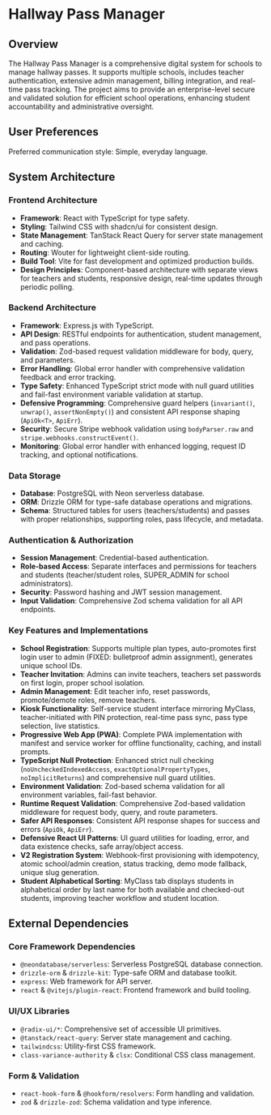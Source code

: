 # Hallway Pass Manager

## Overview
The Hallway Pass Manager is a comprehensive digital system for schools to manage hallway passes. It supports multiple schools, includes teacher authentication, extensive admin management, billing integration, and real-time pass tracking. The project aims to provide an enterprise-level secure and validated solution for efficient school operations, enhancing student accountability and administrative oversight.

## User Preferences
Preferred communication style: Simple, everyday language.

## System Architecture

### Frontend Architecture
- **Framework**: React with TypeScript for type safety.
- **Styling**: Tailwind CSS with shadcn/ui for consistent design.
- **State Management**: TanStack React Query for server state management and caching.
- **Routing**: Wouter for lightweight client-side routing.
- **Build Tool**: Vite for fast development and optimized production builds.
- **Design Principles**: Component-based architecture with separate views for teachers and students, responsive design, real-time updates through periodic polling.

### Backend Architecture
- **Framework**: Express.js with TypeScript.
- **API Design**: RESTful endpoints for authentication, student management, and pass operations.
- **Validation**: Zod-based request validation middleware for body, query, and parameters.
- **Error Handling**: Global error handler with comprehensive validation feedback and error tracking.
- **Type Safety**: Enhanced TypeScript strict mode with null guard utilities and fail-fast environment variable validation at startup.
- **Defensive Programming**: Comprehensive guard helpers (`invariant()`, `unwrap()`, `assertNonEmpty()`) and consistent API response shaping (`ApiOk<T>`, `ApiErr`).
- **Security**: Secure Stripe webhook validation using `bodyParser.raw` and `stripe.webhooks.constructEvent()`.
- **Monitoring**: Global error handler with enhanced logging, request ID tracking, and optional notifications.

### Data Storage
- **Database**: PostgreSQL with Neon serverless database.
- **ORM**: Drizzle ORM for type-safe database operations and migrations.
- **Schema**: Structured tables for users (teachers/students) and passes with proper relationships, supporting roles, pass lifecycle, and metadata.

### Authentication & Authorization
- **Session Management**: Credential-based authentication.
- **Role-based Access**: Separate interfaces and permissions for teachers and students (teacher/student roles, SUPER_ADMIN for school administrators).
- **Security**: Password hashing and JWT session management.
- **Input Validation**: Comprehensive Zod schema validation for all API endpoints.

### Key Features and Implementations
- **School Registration**: Supports multiple plan types, auto-promotes first login user to admin (FIXED: bulletproof admin assignment), generates unique school IDs.
- **Teacher Invitation**: Admins can invite teachers, teachers set passwords on first login, proper school isolation.
- **Admin Management**: Edit teacher info, reset passwords, promote/demote roles, remove teachers.
- **Kiosk Functionality**: Self-service student interface mirroring MyClass, teacher-initiated with PIN protection, real-time pass sync, pass type selection, live statistics.
- **Progressive Web App (PWA)**: Complete PWA implementation with manifest and service worker for offline functionality, caching, and install prompts.
- **TypeScript Null Protection**: Enhanced strict null checking (`noUncheckedIndexedAccess`, `exactOptionalPropertyTypes`, `noImplicitReturns`) and comprehensive null guard utilities.
- **Environment Validation**: Zod-based schema validation for all environment variables, fail-fast behavior.
- **Runtime Request Validation**: Comprehensive Zod-based validation middleware for request body, query, and route parameters.
- **Safer API Responses**: Consistent API response shapes for success and errors (`ApiOk`, `ApiErr`).
- **Defensive React UI Patterns**: UI guard utilities for loading, error, and data existence checks, safe array/object access.
- **V2 Registration System**: Webhook-first provisioning with idempotency, atomic school/admin creation, status tracking, demo mode fallback, unique slug generation.
- **Student Alphabetical Sorting**: MyClass tab displays students in alphabetical order by last name for both available and checked-out students, improving teacher workflow and student location.

## External Dependencies

### Core Framework Dependencies
- `@neondatabase/serverless`: Serverless PostgreSQL database connection.
- `drizzle-orm` & `drizzle-kit`: Type-safe ORM and database toolkit.
- `express`: Web framework for API server.
- `react` & `@vitejs/plugin-react`: Frontend framework and build tooling.

### UI/UX Libraries
- `@radix-ui/*`: Comprehensive set of accessible UI primitives.
- `@tanstack/react-query`: Server state management and caching.
- `tailwindcss`: Utility-first CSS framework.
- `class-variance-authority` & `clsx`: Conditional CSS class management.

### Form & Validation
- `react-hook-form` & `@hookform/resolvers`: Form handling and validation.
- `zod` & `drizzle-zod`: Schema validation and type inference.
```